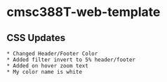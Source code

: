 # cmsc388T-web-template
## CSS Updates
    * Changed Header/Footer Color
    * Added filter invert to 5% header/footer
    * Added on hover zoom text
    * My color name is white